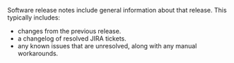 Software release notes include general information about that release.
This typically includes:

+ changes from the previous release.
+ a changelog of resolved JIRA tickets.
+ any known issues that are unresolved, along with any manual workarounds.